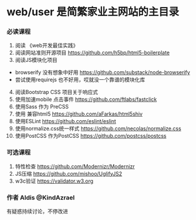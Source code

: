 # web/user 是简繁家业主网站的主目录

### 必读课程
1. 阅读 《web开发最佳实践》
2. 阅读网站准则开源项目 https://github.com/h5bp/html5-boilerplate
3. 阅读JS模块化项目
  - browserify 没有想象中好用 https://github.com/substack/node-browserify
  - 尝试使用requirejs 也不好用，哎就没一个靠谱的模块化库
4. 阅读Bootstrap CSS 项目关于响应式
5. 使用加速mobile 点击事件 https://github.com/ftlabs/fastclick
6. 使用Sass 作为 PreCSS
7. 使用 兼容html5 https://github.com/aFarkas/html5shiv
8. 使用ESLint https://github.com/eslint/eslint
9. 使用normalize.css统一样式 https://github.com/necolas/normalize.css
10. 使用PostCSS 作为PostCSS https://github.com/postcss/postcss

### 可选课程
1. 特性检查 https://github.com/Modernizr/Modernizr
2. JS压缩 https://github.com/mishoo/UglifyJS2
3. w3c验证 https://validator.w3.org

### 作者 Aldis @KindAzrael
有疑惑持续讨论，不停改进
